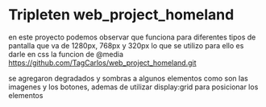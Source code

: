 # Tripleten web_project_homeland
en este proyecto podemos observar que funciona para diferentes tipos de pantalla que va de 1280px, 768px y 320px 
lo que se utilizo para ello es darle en css la funcion de @media
https://github.com/TagCarlos/web_project_homeland.git 

se agregaron degradados y sombras a algunos elementos como son las imagenes y los botones, ademas de utilizar display:grid para posicionar los elementos
